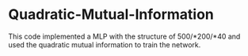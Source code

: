 # Quadratic-Mutual-Information
This code implemented a MLP with the structure of 500/*200/*40 and used the quadratic mutual information to train the network.
